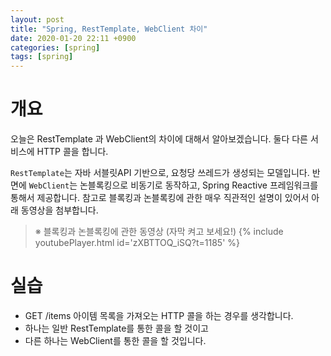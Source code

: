 ```yaml
---
layout: post
title: "Spring, RestTemplate, WebClient 차이"
date: 2020-01-20 22:11 +0900
categories: [spring]
tags: [spring]
---
```


# 개요
오늘은 RestTemplate 과 WebClient의 차이에 대해서 알아보겠습니다. 
둘다 다른 서비스에 HTTP 콜을 합니다. 

`RestTemplate`는 자바 서블릿API 기반으로, 요청당 쓰레드가 생성되는 모델입니다. 
반면에 `WebClient`는 논블록킹으로 비동기로 동작하고, Spring Reactive 프레임워크를 통해서 제공합니다. 
참고로 블록킹과 논블록킹에 관한 매우 직관적인 설명이 있어서 아래 동영상을 첨부합니다. 

> ※ 블록킹과 논블록킹에 관한 동영상 (자막 켜고 보세요!)
{% include youtubePlayer.html id='zXBTTOQ_iSQ?t=1185' %}



# 실습
- GET /items 아이템 목록을 가져오는 HTTP 콜을 하는 경우를 생각합니다.
- 하나는 일반 RestTemplate를 통한 콜을 할 것이고
- 다른 하나는 WebClient를 통한 콜을 할 것입니다.


